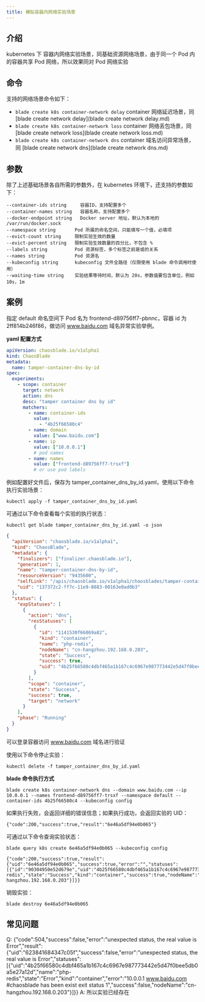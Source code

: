 ```yaml
---
title: 模拟容器内网络实验场景
---
```


## 介绍

kubernetes 下 容器内网络实验场景，同基础资源网络场景，由于同一个 Pod 内的容器共享 Pod 网络，所以效果同对 Pod 网络实验

## 命令

支持的网络场景命令如下：

- `blade create k8s container-network delay` container 网络延迟场景，同 [blade create network delay](blade create network delay.md)
- `blade create k8s container-network loss` container 网络丢包场景，同 [blade create network loss](blade create network loss.md)
- `blade create k8s container-network dns` container 域名访问异常场景，同 [blade create network dns](blade create network dns.md)

## 参数

除了上述基础场景各自所需的参数外，在 kubernetes 环境下，还支持的参数如下：

```
--container-ids string     容器ID，支持配置多个
--container-names string   容器名称，支持配置多个
--docker-endpoint string   Docker server 地址，默认为本地的 /var/run/docker.sock
--namespace string       Pod 所属的命名空间，只能填写一个值，必填项
--evict-count string     限制实验生效的数量
--evict-percent string   限制实验生效数量的百分比，不包含 %
--labels string          Pod 资源标签，多个标签之前是或的关系
--names string           Pod 资源名
--kubeconfig string      kubeconfig 文件全路径（仅限使用 blade 命令调用时使用）
--waiting-time string    实验结果等待时间，默认为 20s，参数值要包含单位，例如 10s，1m
```

## 案例

指定 default 命名空间下 Pod 名为 frontend-d89756ff7-pbnnc，容器 id 为 2ff814b246f86，做访问 www.baidu.com 域名异常实验举例。

**yaml 配置方式**

```yaml
apiVersion: chaosblade.io/v1alpha1
kind: ChaosBlade
metadata:
  name: tamper-container-dns-by-id
spec:
  experiments:
    - scope: container
      target: network
      action: dns
      desc: "tamper container dns by id"
      matchers:
        - name: container-ids
          value:
            - "4b25f66580c4"
        - name: domain
          value: ["www.baidu.com"]
        - name: ip
          value: ["10.0.0.1"]
          # pod names
        - name: names
          value: ["frontend-d89756ff7-trsxf"]
          # or use pod labels
```

例如配置好文件后，保存为 tamper_container_dns_by_id.yaml，使用以下命令执行实验场景：

```
kubectl apply -f tamper_container_dns_by_id.yaml
```

可通过以下命令查看每个实验的执行状态：

```
kubectl get blade tamper_container_dns_by_id.yaml -o json
```

```json
{
  "apiVersion": "chaosblade.io/v1alpha1",
  "kind": "ChaosBlade",
  "metadata": {
    "finalizers": ["finalizer.chaosblade.io"],
    "generation": 1,
    "name": "tamper-container-dns-by-id",
    "resourceVersion": "9435600",
    "selfLink": "/apis/chaosblade.io/v1alpha1/chaosblades/tamper-container-dns-by-id",
    "uid": "137372c2-ff7c-11e9-8883-00163e0ad0b3"
  },
  "status": {
    "expStatuses": [
      {
        "action": "dns",
        "resStatuses": [
          {
            "id": "1141530f66869a82",
            "kind": "container",
            "name": "php-redis",
            "nodeName": "cn-hangzhou.192.168.0.203",
            "state": "Success",
            "success": true,
            "uid": "4b25f66580c4dbf465a1b167c4c6967e987773442e5d47f0bee5db0a5e27a12d"
          }
        ],
        "scope": "container",
        "state": "Success",
        "success": true,
        "target": "network"
      }
    ],
    "phase": "Running"
  }
}
```

可以登录容器访问 www.baidu.com 域名进行验证

使用以下命令停止实验：

```
kubectl delete -f tamper_container_dns_by_id.yaml
```

**blade 命令执行方式**

```shell
blade create k8s container-network dns --domain www.baidu.com --ip 10.0.0.1 --names frontend-d89756ff7-trsxf --namespace default --container-ids 4b25f66580c4 --kubeconfig config
```

如果执行失败，会返回详细的错误信息；如果执行成功，会返回实验的 UID：

```
{"code":200,"success":true,"result":"6e46a5df94e0b065"}
```

可通过以下命令查询实验状态：

```
blade query k8s create 6e46a5df94e0b065 --kubeconfig config

{"code":200,"success":true,"result":{"uid":"6e46a5df94e0b065","success":true,"error":"","statuses":[{"id":"90304950e52d679e","uid":"4b25f66580c4dbf465a1b167c4c6967e987773442e5d47f0bee5db0a5e27a12d","name":"php-redis","state":"Success","kind":"container","success":true,"nodeName":"cn-hangzhou.192.168.0.203"}]}}
```

销毁实验：

```
blade destroy 6e46a5df94e0b065
```

## 常见问题

Q: {"code":504,"success":false,"error":"unexpected status, the real value is Error","result":{"uid":"623841684347c05f","success":false,"error":"unexpected status, the real value is Error","statuses":[{"uid":"4b25f66580c4dbf465a1b167c4c6967e987773442e5d47f0bee5db0a5e27a12d","name":"php-redis","state":"Error","kind":"container","error":"10.0.0.1 www.baidu.com #chaosblade has been exist exit status 1","success":false,"nodeName":"cn-hangzhou.192.168.0.203"}]}}
A: 所以实验已经存在

